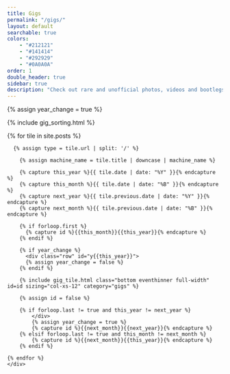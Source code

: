```yaml
---
title: Gigs
permalink: "/gigs/"
layout: default
searchable: true
colors: 
    - "#212121"
    - "#141414"
    - "#292929"
    - "#0A0A0A"
order: 1
double_header: true
sidebar: true
description: "Check out rare and unofficial photos, videos and bootlegs of gigs in Dunedin, New Zealand from 2014 until now!"
---
```


{% assign year_change = true %}

  {% include gig_sorting.html %}
<div class="tiles container-fluid gigs">
  <div class="sorted-tiles row">
    <div class="col-xs-12">
    {% for tile in site.posts %}

      {% assign type = tile.url | split: '/' %}

        {% assign machine_name = tile.title | downcase | machine_name %}

        {% capture this_year %}{{ tile.date | date: "%Y" }}{% endcapture %}
        {% capture this_month %}{{ tile.date | date: "%B" }}{% endcapture %}
        {% capture next_year %}{{ tile.previous.date | date: "%Y" }}{% endcapture %}
        {% capture next_month %}{{ tile.previous.date | date: "%B" }}{% endcapture %}

        {% if forloop.first %}
          {% capture id %}{{this_month}}{{this_year}}{% endcapture %}
        {% endif %}

        {% if year_change %}
          <div class="row" id="y{{this_year}}">
          {% assign year_change = false %}
        {% endif %}

        {% include gig_tile.html class="bottom eventhinner full-width" id=id sizing="col-xs-12" category="gigs" %}

        {% assign id = false %}

        {% if forloop.last != true and this_year != next_year %}
            </div>
            {% assign year_change = true %}
            {% capture id %}{{next_month}}{{next_year}}{% endcapture %}
        {% elsif forloop.last != true and this_month != next_month %}
            {% capture id %}{{next_month}}{{this_year}}{% endcapture %}
        {% endif %}

    {% endfor %}
    </div>
  </div>
</div>
